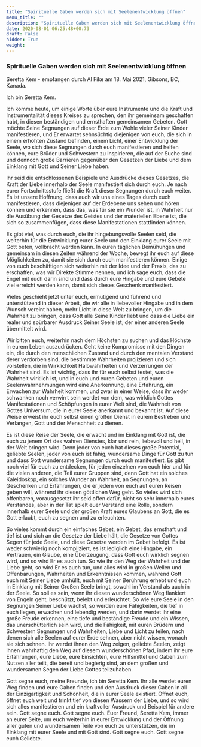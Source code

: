 ```yaml
---
title: "Spirituelle Gaben werden sich mit Seelenentwicklung öffnen"
menu_title: ""
description: "Spirituelle Gaben werden sich mit Seelenentwicklung öffnen"
date: 2020-08-01 06:25:48+00:73
draft: False
hidden: True
weight:
---
```

### Spirituelle Gaben werden sich mit Seelenentwicklung öffnen

Seretta Kem - empfangen durch Al Fike am 18. Mai 2021, Gibsons, BC, Kanada.

Ich bin Seretta Kem.

Ich komme heute, um einige Worte über eure Instrumente und die Kraft und Instrumentalität dieses Kreises zu sprechen, den ihr gemeinsam geschaffen habt, in diesen beständigen und ernsthaften gemeinsamen Gebeten. Gott möchte Seine Segnungen auf dieser Erde zum Wohle vieler Seiner Kinder manifestieren, und Er erwartet sehnsüchtig diejenigen von euch, die sich in einem erhöhten Zustand befinden, einem Licht, einer Entwicklung der Seele, wo sich diese Segnungen durch euch manifestieren und helfen können, eure Brüder und Schwestern zu inspirieren, die auf der Suche sind und dennoch große Barrieren gegenüber den Gesetzen der Liebe und dem Einklang mit Gott und Seiner Liebe haben.

Ihr seid die entschlossenen Beispiele und Ausdrücke dieses Gesetzes, die Kraft der Liebe innerhalb der Seele manifestiert sich durch euch. Je nach eurer Fortschrittsstufe fließt die Kraft dieser Segnungen durch euch weiter. Es ist unsere Hoffnung, dass auch wir uns eines Tages durch euch manifestieren, dass diejenigen auf der Erdebene uns sehen und hören können und erkennen, dass das, was für sie ein Wunder ist, in Wahrheit nur die Ausübung der Gesetze des Geistes und der materiellen Ebene ist, die sich so zusammenfügen, dass diese Manifestationen stattfinden können.

Es gibt viel, was durch euch, die ihr hingebungsvolle Seelen seid, die weiterhin für die Entwicklung eurer Seele und den Einklang eurer Seele mit Gott beten, vollbracht werden kann. In euren täglichen Bemühungen und gemeinsam in diesen Zeiten während der Woche, bewegt ihr euch auf diese Möglichkeiten zu, damit sie sich durch euch manifestieren können. Einige von euch beschäftigen sich weiterhin mit der Idee und der Praxis, das zu erschaffen, was wir Direkte Stimme nennen, und ich sage euch, dass die Engel mit euch darin sind und dass durch eure Hingabe und eure Gebete viel erreicht werden kann, damit sich dieses Geschenk manifestiert.

Vieles geschieht jetzt unter euch, ermutigend und führend und unterstützend in dieser Arbeit, die wir alle in liebevoller Hingabe und in dem Wunsch vereint haben, mehr Licht in diese Welt zu bringen, um die Wahrheit zu bringen, dass Gott alle Seine Kinder liebt und dass die Liebe ein realer und spürbarer Ausdruck Seiner Seele ist, der einer anderen Seele übermittelt wird.

Wir bitten euch, weiterhin nach dem Höchsten zu suchen und das Höchste in eurem Leben auszudrücken. Geht keine Kompromisse mit den Dingen ein, die durch den menschlichen Zustand und durch den mentalen Verstand derer verdorben sind, die bestimmte Wahrheiten projizieren und sich vorstellen, die in Wirklichkeit Halbwahrheiten und Verzerrungen der Wahrheit sind. Es ist wichtig, dass ihr für euch selbst testet, was die Wahrheit wirklich ist, und in euch und euren Gebeten und euren Seelenwahrnehmungen wird eine Anerkennung, eine Erfahrung, ein Erwachen zur Wahrheit kommen, und zwar in einer Weise, dass ihr weder schwanken noch verwirrt sein werdet von dem, was wirklich Gottes Manifestationen und Schöpfungen in eurer Welt sind, die Wahrheit von Gottes Universum, die in eurer Seele anerkannt und bekannt ist. Auf diese Weise erweist ihr euch selbst einen großen Dienst in eurem Bestreben und Verlangen, Gott und der Menschheit zu dienen.

Es ist diese Reise der Seele, die erwacht und im Einklang mit Gott ist, die euch zu jenem Ort des wahren Dienstes, klar und rein, liebevoll und hell, in der Welt bringen wird. Denn jeder von euch hat dieses große Potential, geliebte Seelen, jeder von euch ist fähig, wundersame Dinge für Gott zu tun und dass Gott wundersame Segnungen durch euch manifestiert. Es gibt noch viel für euch zu entdecken, für jeden einzelnen von euch hier und für die vielen anderen, die Teil eurer Gruppen sind, denn Gott hat ein solches Kaleidoskop, ein solches Wunder an Wahrheit, an Segnungen, an Geschenken und Erfahrungen, die er jedem von euch auf euren Reisen geben will, während ihr diesen göttlichen Weg geht. So vieles wird sich offenbaren, vorausgesetzt ihr seid offen dafür, nicht so sehr innerhalb eures Verstandes, aber in der Tat spielt euer Verstand eine Rolle, sondern innerhalb eurer Seele und der großen Kraft eures Glaubens an Gott, die es Gott erlaubt, euch zu segnen und zu erleuchten.

So vieles kommt durch ein einfaches Gebet, ein Gebet, das ernsthaft und tief ist und sich an die Gesetze der Liebe hält, die Gesetze von Gottes Segen für jede Seele, und diese Gesetze werden im Gebet befolgt. Es ist weder schwierig noch kompliziert, es ist lediglich eine Hingabe, ein Vertrauen, ein Glaube, eine Überzeugung, dass Gott euch wirklich segnen wird, und so wird Er es auch tun. So wie ihr den Weg der Wahrheit und der Liebe geht, so wird Er es auch tun, und alles wird in großen Wellen und Offenbarungen, Wahrheiten und Erkenntnissen kommen, während Gott euch mit Seiner Liebe umhüllt, euch mit Seiner Berührung erhebt und euch in Einklang mit Seiner Großen Seele bringt, sowohl im Verstand als auch in der Seele. So soll es sein, wenn ihr diesen wunderschönen Weg flankiert von Engeln geht, beschützt, belebt und erleuchtet. So wie eure Seele in den Segnungen Seiner Liebe wächst, so werden eure Fähigkeiten, die tief in euch liegen, erwachen und lebendig werden, und darin werdet ihr eine große Freude erkennen, eine tiefe und beständige Freude und ein Wissen, das unerschütterlich sein wird, und die Fähigkeit, mit euren Brüdern und Schwestern Segnungen und Wahrheiten, Liebe und Licht zu teilen, nach denen sich alle Seelen auf eurer Erde sehnen, aber nicht wissen, wonach sie sich sehnen. Ihr werdet ihnen den Weg zeigen, geliebte Seelen, zeigt ihnen wahrhaftig den Weg auf diesem wunderschönen Pfad, indem ihr eure Erfahrungen, eure Liebe, eure Einsichten, eure Hilfsmittel und Gaben zum Nutzen aller teilt, die bereit und begierig sind, an dem großen und wundersamen Segen der Liebe Gottes teilzuhaben.

Gott segne euch, meine Freunde, ich bin Seretta Kem. Ihr alle werdet euren Weg finden und eure Gaben finden und den Ausdruck dieser Gaben in all der Einzigartigkeit und Schönheit, die in eurer Seele existiert. Öffnet euch, öffnet euch weit und trinkt tief von diesen Wassern der Liebe, und so wird sich alles manifestieren und ein kraftvoller Ausdruck und Beispiel für andere sein. Gott segne euch. Gott segne euch. Euer Freund, Seretta Kem, immer an eurer Seite, um euch weiterhin in eurer Entwicklung und der Öffnung aller guten und wundersamen Teile von euch zu unterstützen, die im Einklang mit eurer Seele und mit Gott sind. Gott segne euch. Gott segne euch Geliebte.
